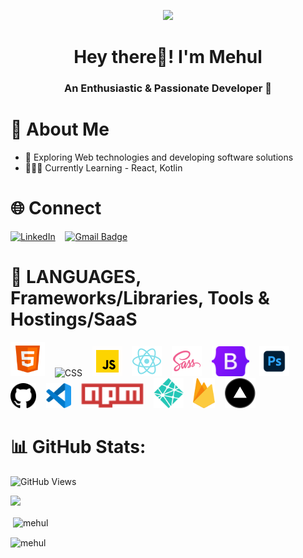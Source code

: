 <p align="center">
  <img src="https://img.freepik.com/free-photo/programming-background-with-person-working-with-codes-computer_23-2150010125.jpg?w=740&t=st=1691008163~exp=1691008763~hmac=a4152ff255c52158fd1ae72cdba1a6904449ebb53653506e72ff762c2bb0e406" height="200"/>
</p>

<h1 align="center"> Hey there👋! I'm Mehul</h1>
<h3 align="center"> An Enthusiastic & Passionate  Developer 🚀 </h3>

# 💫 About Me

* 🤯 Exploring Web technologies and developing software solutions
* 👨🏻‍🎓 Currently Learning - React, Kotlin


# 🌐 Connect

[![LinkedIn](https://img.shields.io/badge/-Linkedin-blue?style=flat-square&logo=linkedin&logoColor=white&link=https://www.linkedin.com/in/mehul-raj-92604120a/)](https://www.linkedin.com/in/mehul-raj-92604120a/)
&nbsp;&nbsp;
[![Gmail Badge](https://img.shields.io/badge/-Gmail-c14438?style=flat-square&logo=Gmail&logoColor=white&link=mailto:mehulrajpnbe@gmail.com)](mailto:mehulrajpnbe@gmail.com)


# 🔱 LANGUAGES, Frameworks/Libraries, Tools & Hostings/SaaS

<div>
    <img alt="HTML" title="HTML" height="55" width="auto" src="./asset/html.png">
    &nbsp;&nbsp;
    <img alt="CSS" title="CSS" height="55" width="auto" src="https://img.icons8.com/color/344/css3.png">
    &nbsp;&nbsp;
    <img alt="JavaScript" title="JavaScript" height="48" width="auto" src="./asset/javascript.gif">
    &nbsp;&nbsp;
    <img alt="React" title="React" height="48" width="auto" src="./asset/React.png">
    &nbsp;&nbsp;
    <img alt="SASS" title="SASS" height="48" width="auto" src="./asset/Sass.png">
    &nbsp;&nbsp;
    <img alt="Bootstrap" title="Bootstrap" height="48" width="auto" src="./asset/Bootstrap.png">
    &nbsp;&nbsp;
    <img alt="Photoshop" title="Photoshop" height="48" width="auto" src="./asset/photoshop.png">
    &nbsp;&nbsp;
    <br />
    <img alt="GitHub" title="GitHub" height="40" width="auto" src="./asset/github.png">
    &nbsp;&nbsp;
    <img alt="VsCode" title="VsCode" height="40" width="auto" src="./asset/vscode.png">
    &nbsp;&nbsp;
    <img alt="NPM" title="NPM" height="40" width="auto" src="./asset/npm.png">
    &nbsp;&nbsp;
    <img alt="Netlify" title="Netlify" height="48" width="auto" src="./asset/netlify.png">
    &nbsp;&nbsp;
    <img alt="Firebase" title="Firebase" height="48" width="auto" src="./asset/firebase.png">
    &nbsp;&nbsp;
    <img alt="Vercel" title="Vercel" height="48" width="auto" src="./asset/vercel.png">
</div>

# 📊 GitHub Stats:

![GitHub Views](https://komarev.com/ghpvc/?username=mehulrajdev )

  ![](https://github-readme-stats.vercel.app/api/top-langs/?username=mehulrajdev&theme=city_light&hide_border=false&include_all_commits=true&count_private=true&layout=compact)

<p>&nbsp;<img align="center" src="https://github-readme-stats.vercel.app/api?username=mehulrajdev&show_icons=true&locale=en" alt="mehul" /></p>

<p><img align="center" src="https://github-readme-streak-stats.herokuapp.com/?user=mehulrajdev&" alt="mehul" /></p>


<!--
mehulrajdev/mehulrajdev is a ✨ unique ✨ repository because its `README.md` (this file) appears on your GitHub profile.
You can click the Preview link to take a look at your changes.
--->



